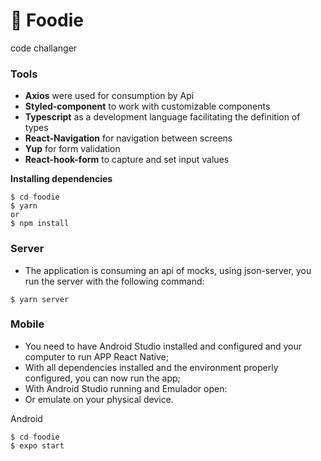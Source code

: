 # 🍔 Foodie
code challanger

### Tools
- **Axios** were used for consumption by Api
- **Styled-component** to work with customizable components
- **Typescript** as a development language facilitating the definition of types
- **React-Navigation** for navigation between screens
- **Yup** for form validation
- **React-hook-form** to capture and set input values


**Installing dependencies**

```
$ cd foodie 
$ yarn 
or
$ npm install
```

### Server
- The application is consuming an api of mocks, using json-server, you run the server with the following command:

```
$ yarn server
```

### Mobile
* You need to have Android Studio installed and configured and your computer to run APP React Native;
* With all dependencies installed and the environment properly configured, you can now run the app;
* With Android Studio running and Emulador open:
* Or emulate on your physical device.


Android

```
$ cd foodie 
$ expo start 
```

